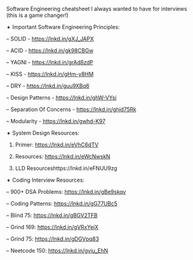 Software Engineering cheatsheet I always wanted to have for interviews (this is a game changer!)

➧ Important Software Engineering Principles:

– SOLID - https://lnkd.in/gXJ_JAPX

– ACID - https://lnkd.in/gk98CBGw

– YAGNI - https://lnkd.in/grAd8zdP

– KISS - https://lnkd.in/gHm-y8HM

– DRY - https://lnkd.in/guu9XBq6

– Design Patterns - https://lnkd.in/ghW-VYsi

– Separation Of Concerns - https://lnkd.in/ghjd75Rk

– Modularity - https://lnkd.in/gwhd-K97

➧ System Design Resources:

1. Primer: https://lnkd.in/eVhC6dTV

2. Resources: https://lnkd.in/eWcNwskN

3. LLD Resourceshttps://lnkd.in/eFNUU9zg

➧ Coding Interview Resources:

– 900+ DSA Problems: https://lnkd.in/gBe9skqv

– Coding Patterns: https://lnkd.in/gG77UBc5

– Blind 75: https://lnkd.in/gBGV2TFB

– Grind 169: https://lnkd.in/gVRxYejX

– Grind 75: https://lnkd.in/gDGVpq83

– Neetcode 150: https://lnkd.in/gviu_EhN